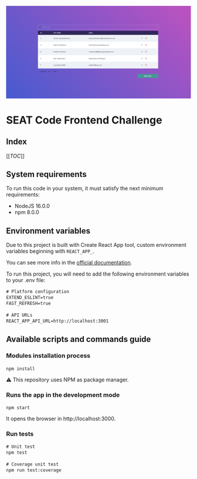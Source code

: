 ![Header banner](https://github.com/LissetteIbnz/seat-frontend-challenge/blob/main/docs/banner.png)

# SEAT Code Frontend Challenge

## Index

[[_TOC_]]

## System requirements

To run this code in your system, it must satisfy the next minimum requirements:

- NodeJS 16.0.0
- npm 8.0.0

## Environment variables

Due to this project is built with Create React App tool, custom environment variables beginning with `REACT_APP_`.

You can see more info in the [official documentation](https://create-react-app.dev/docs/adding-custom-environment-variables).

To run this project, you will need to add the following environment variables to your .env file:

```
# Platform configuration
EXTEND_ESLINT=true
FAST_REFRESH=true

# API URLs
REACT_APP_API_URL=http://localhost:3001
```

## Available scripts and commands guide

### Modules installation process

```
npm install
```

⚠️ This repository uses NPM as package manager.

### Runs the app in the development mode

```
npm start
```

It opens the browser in http://localhost:3000.

### Run tests

```
# Unit test
npm test

# Coverage unit test
npm run test:coverage

```
